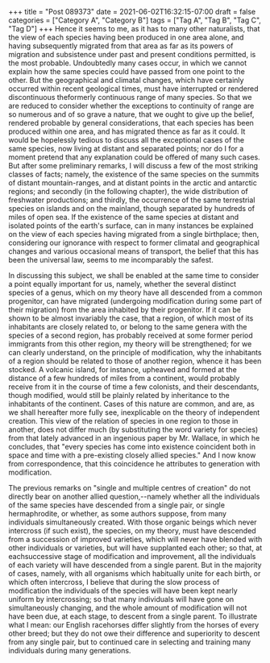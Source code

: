 +++
title = "Post 089373"
date = 2021-06-02T16:32:15-07:00
draft = false
categories = ["Category A", "Category B"]
tags = ["Tag A", "Tag B", "Tag C", "Tag D"]
+++
Hence it seems to me, as it has to many other naturalists, that the view of each species having been produced in one area alone, and having subsequently migrated from that area as far as its powers of migration and subsistence under past and present conditions permitted, is the most probable. Undoubtedly many cases occur, in which we cannot explain how the same species could have passed from one point to the other. But the geographical and climatal changes, which have certainly occurred within recent geological times, must have interrupted or rendered discontinuous theformerly continuous range of many species. So that we are reduced to consider whether the exceptions to continuity of range are so numerous and of so grave a nature, that we ought to give up the belief, rendered probable by general considerations, that each species has been produced within one area, and has migrated thence as far as it could. It would be hopelessly tedious to discuss all the exceptional cases of the same species, now living at distant and separated points; nor do I for a moment pretend that any explanation could be offered of many such cases. But after some preliminary remarks, I will discuss a few of the most striking classes of facts; namely, the existence of the same species on the summits of distant mountain-ranges, and at distant points in the arctic and antarctic regions; and secondly (in the following chapter), the wide distribution of freshwater productions; and thirdly, the occurrence of the same terrestrial species on islands and on the mainland, though separated by hundreds of miles of open sea. If the existence of the same species at distant and isolated points of the earth's surface, can in many instances be explained on the view of each species having migrated from a single birthplace; then, considering our ignorance with respect to former climatal and geographical changes and various occasional means of transport, the belief that this has been the universal law, seems to me incomparably the safest.

In discussing this subject, we shall be enabled at the same time to consider a point equally important for us, namely, whether the several distinct species of a genus, which on my theory have all descended from a common progenitor, can have migrated (undergoing modification during some part of their migration) from the area inhabited by their progenitor. If it can be shown to be almost invariably the case, that a region, of which most of its inhabitants are closely related to, or belong to the same genera with the species of a second region, has probably received at some former period immigrants from this other region, my theory will be strengthened; for we can clearly understand, on the principle of modification, why the inhabitants of a region should be related to those of another region, whence it has been stocked. A volcanic island, for instance, upheaved and formed at the distance of a few hundreds of miles from a continent, would probably receive from it in the course of time a few colonists, and their descendants, though modified, would still be plainly related by inheritance to the inhabitants of the continent. Cases of this nature are common, and are, as we shall hereafter more fully see, inexplicable on the theory of independent creation. This view of the relation of species in one region to those in another, does not differ much (by substituting the word variety for species) from that lately advanced in an ingenious paper by Mr. Wallace, in which he concludes, that "every species has come into existence coincident both in space and time with a pre-existing closely allied species." And I now know from correspondence, that this coincidence he attributes to generation with modification.

The previous remarks on "single and multiple centres of creation" do not directly bear on another allied question,--namely whether all the individuals of the same species have descended from a single pair, or single hermaphrodite, or whether, as some authors suppose, from many individuals simultaneously created. With those organic beings which never intercross (if such exist), the species, on my theory, must have descended from a succession of improved varieties, which will never have blended with other individuals or varieties, but will have supplanted each other; so that, at eachsuccessive stage of modification and improvement, all the individuals of each variety will have descended from a single parent. But in the majority of cases, namely, with all organisms which habitually unite for each birth, or which often intercross, I believe that during the slow process of modification the individuals of the species will have been kept nearly uniform by intercrossing; so that many individuals will have gone on simultaneously changing, and the whole amount of modification will not have been due, at each stage, to descent from a single parent. To illustrate what I mean: our English racehorses differ slightly from the horses of every other breed; but they do not owe their difference and superiority to descent from any single pair, but to continued care in selecting and training many individuals during many generations.
